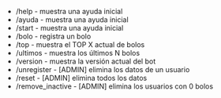 - /help - muestra una ayuda inicial
- /ayuda - muestra una ayuda inicial
- /start - muestra una ayuda inicial
- /bolo - registra un bolo
- /top - muestra el TOP X actual de bolos
- /ultimos - muestra los últimos N bolos
- /version - muestra la versión actual del bot
- /unregister - [ADMIN] elimina los datos de un usuario
- /reset - [ADMIN] elimina todos los datos
- /remove\_inactive - [ADMIN] elimina los usuarios con 0 bolos
